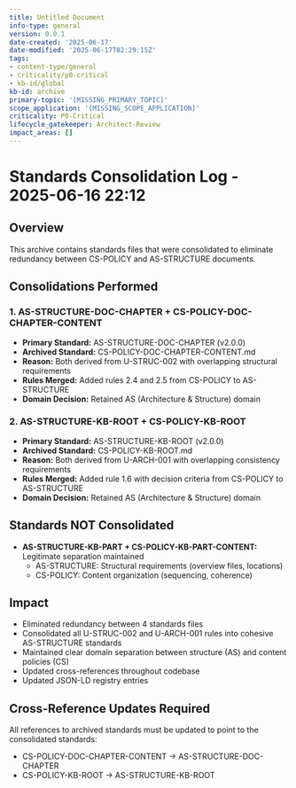 ```yaml
---
title: Untitled Document
info-type: general
version: 0.0.1
date-created: '2025-06-17'
date-modified: '2025-06-17T02:29:15Z'
tags:
- content-type/general
- criticality/p0-critical
- kb-id/global
kb-id: archive
primary-topic: '[MISSING_PRIMARY_TOPIC]'
scope_application: '[MISSING_SCOPE_APPLICATION]'
criticality: P0-Critical
lifecycle_gatekeeper: Architect-Review
impact_areas: []
---
```

# Standards Consolidation Log - 2025-06-16 22:12

## Overview
This archive contains standards files that were consolidated to eliminate redundancy between CS-POLICY and AS-STRUCTURE documents.

## Consolidations Performed

### 1. AS-STRUCTURE-DOC-CHAPTER + CS-POLICY-DOC-CHAPTER-CONTENT
- **Primary Standard:** AS-STRUCTURE-DOC-CHAPTER (v2.0.0)
- **Archived Standard:** CS-POLICY-DOC-CHAPTER-CONTENT.md
- **Reason:** Both derived from U-STRUC-002 with overlapping structural requirements
- **Rules Merged:** Added rules 2.4 and 2.5 from CS-POLICY to AS-STRUCTURE
- **Domain Decision:** Retained AS (Architecture & Structure) domain

### 2. AS-STRUCTURE-KB-ROOT + CS-POLICY-KB-ROOT  
- **Primary Standard:** AS-STRUCTURE-KB-ROOT (v2.0.0)
- **Archived Standard:** CS-POLICY-KB-ROOT.md
- **Reason:** Both derived from U-ARCH-001 with overlapping consistency requirements
- **Rules Merged:** Added rule 1.6 with decision criteria from CS-POLICY to AS-STRUCTURE
- **Domain Decision:** Retained AS (Architecture & Structure) domain

## Standards NOT Consolidated
- **AS-STRUCTURE-KB-PART + CS-POLICY-KB-PART-CONTENT:** Legitimate separation maintained
  - AS-STRUCTURE: Structural requirements (overview files, locations)
  - CS-POLICY: Content organization (sequencing, coherence)

## Impact
- Eliminated redundancy between 4 standards files
- Consolidated all U-STRUC-002 and U-ARCH-001 rules into cohesive AS-STRUCTURE standards
- Maintained clear domain separation between structure (AS) and content policies (CS)
- Updated cross-references throughout codebase
- Updated JSON-LD registry entries

## Cross-Reference Updates Required
All references to archived standards must be updated to point to the consolidated standards:
- CS-POLICY-DOC-CHAPTER-CONTENT → AS-STRUCTURE-DOC-CHAPTER
- CS-POLICY-KB-ROOT → AS-STRUCTURE-KB-ROOT
